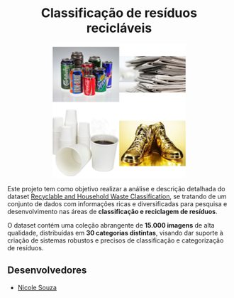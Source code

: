<h1 align="center">Classificação de resíduos recicláveis</h1>

<p align="center">
  <img src="reciclaveis.png" alt="Materias" width="300"/>
</p>

Este projeto tem como objetivo realizar a análise e descrição detalhada do dataset [Recyclable and Household Waste Classification](https://www.kaggle.com/datasets/alistairking/recyclable-and-household-waste-classification), se tratando de um conjunto de dados com informações ricas e diversificadas para pesquisa e desenvolvimento nas áreas de **classificação e reciclagem de resíduos**.

O dataset contém uma coleção abrangente de **15.000 imagens** de alta qualidade, distribuídas em **30 categorias distintas**, visando dar suporte à criação de sistemas robustos e precisos de classificação e categorização de resíduos.

## Desenvolvedores
 - [Nicole Souza](https://github.com/nicolesouzab)
